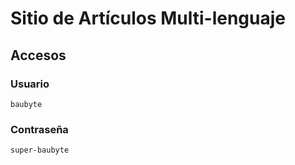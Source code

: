 # Sitio de Artículos Multi-lenguaje

## Accesos 
### Usuario
    baubyte
### Contraseña
    super-baubyte